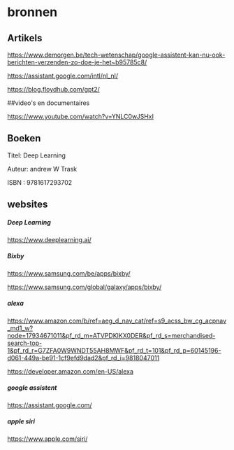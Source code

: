 # bronnen

## Artikels

https://www.demorgen.be/tech-wetenschap/google-assistent-kan-nu-ook-berichten-verzenden-zo-doe-je-het~b95785c8/

https://assistant.google.com/intl/nl_nl/

https://blog.floydhub.com/gpt2/



##video's en documentaires

https://www.youtube.com/watch?v=YNLC0wJSHxI

## Boeken

Titel: Deep Learning
 
Auteur: andrew W Trask

ISBN : 9781617293702

## websites

##### Deep Learning

https://www.deeplearning.ai/

##### Bixby

https://www.samsung.com/be/apps/bixby/

https://www.samsung.com/global/galaxy/apps/bixby/

##### alexa

https://www.amazon.com/b/ref=aeg_d_nav_cat/ref=s9_acss_bw_cg_acpnav_md1_w?node=17934671011&pf_rd_m=ATVPDKIKX0DER&pf_rd_s=merchandised-search-top-1&pf_rd_r=G7ZFA0W9WNDT55AH8MWF&pf_rd_t=101&pf_rd_p=60145196-d061-449a-be91-1cf9efd9dad2&pf_rd_i=9818047011

https://developer.amazon.com/en-US/alexa

##### google assistent

https://assistant.google.com/

##### apple siri

https://www.apple.com/siri/
